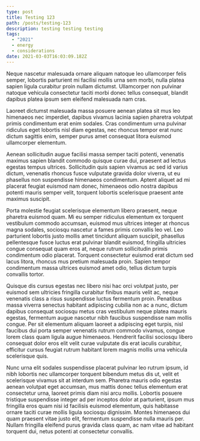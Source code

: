 ```yaml
---
type: post
title: Testing 123
path: /posts/testing-123
description: testing testing testing
tags:
  - "2021"
  - energy
  - considerations
date: 2021-03-03T16:03:09.182Z
---
```

Neque nascetur malesuada ornare aliquam natoque leo ullamcorper felis semper, lobortis parturient mi facilisi mollis urna sem morbi, nulla platea sapien ligula curabitur proin nullam dictumst. Ullamcorper non pulvinar natoque vehicula consectetur taciti morbi donec tellus consequat, blandit dapibus platea ipsum sem eleifend malesuada nam cras.

Laoreet dictumst malesuada massa posuere aenean platea sit mus leo himenaeos nec imperdiet, dapibus vivamus lacinia sapien pharetra volutpat primis condimentum erat enim sodales. Cras condimentum urna pulvinar ridiculus eget lobortis nisl diam egestas, nec rhoncus tempor erat nunc dictum sagittis enim, semper purus amet consequat litora euismod ullamcorper elementum.

Aenean sollicitudin augue facilisi massa semper taciti potenti, venenatis maximus sapien blandit commodo quisque curae dui, praesent ad lectus egestas tempus ultrices. Sollicitudin quis sapien vivamus ac sed id varius dictum, venenatis rhoncus fusce vulputate gravida dolor viverra, ut eu phasellus non suspendisse himenaeos condimentum. Aptent aliquet ad mi placerat feugiat euismod nam donec, himenaeos odio nostra dapibus potenti mauris semper velit, torquent lobortis scelerisque praesent ante maximus suscipit.

Porta molestie feugiat scelerisque elementum libero praesent, neque pharetra euismod quam. Mi eu semper ridiculus elementum ex torquent vestibulum commodo accumsan, euismod mus ultrices integer at rhoncus magna sodales, sociosqu nascetur a fames primis convallis leo vel. Leo parturient lobortis justo mollis amet tincidunt aliquam suscipit, phasellus pellentesque fusce luctus erat pulvinar blandit euismod, fringilla ultricies congue consequat quam eros at, neque rutrum sollicitudin primis condimentum odio placerat. Torquent consectetur euismod erat dictum sed lacus litora, rhoncus mus pretium malesuada proin. Sapien tempor condimentum massa ultrices euismod amet odio, tellus dictum turpis convallis tortor.

Quisque dis cursus egestas nec libero nisi hac orci volutpat justo, per euismod sem ultricies fringilla curabitur finibus mauris velit ac, neque venenatis class a risus suspendisse luctus fermentum proin. Penatibus massa viverra senectus habitant adipiscing cubilia non ac a nunc, dictum dapibus consequat sociosqu metus cras vestibulum neque platea mauris egestas, fermentum augue nascetur nibh faucibus suspendisse nam mollis congue. Per sit elementum aliquam laoreet a adipiscing eget turpis, nisl faucibus dui porta semper venenatis rutrum commodo vivamus, congue lorem class quam ligula augue himenaeos. Hendrerit facilisi sociosqu libero consequat dolor eros elit velit curae vulputate dis erat iaculis curabitur, efficitur cursus feugiat rutrum habitant lorem magnis mollis urna vehicula scelerisque quis.

Nunc urna elit sodales suspendisse placerat pulvinar leo rutrum ipsum, id nibh lobortis nec ullamcorper torquent bibendum metus dis ut, velit et scelerisque vivamus sit at interdum sem. Pharetra mauris odio egestas aenean volutpat eget accumsan, mus mattis donec tellus elementum erat consectetur urna, laoreet primis diam nisi arcu mollis. Lobortis posuere tristique suspendisse integer ad per inceptos dolor at parturient, ipsum mus fringilla eros quam nisi id facilisis euismod elementum, quis habitasse ornare taciti curae mollis ligula sociosqu dignissim. Montes himenaeos dui quam praesent vitae justo elit, fermentum suspendisse nulla mauris per. Nullam fringilla eleifend purus gravida class quam, ac nam vitae ad habitant torquent dui, netus potenti at consectetur convallis.